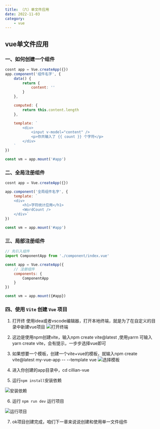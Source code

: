```yaml
---
title: （六）单文件应用
date: 2022-11-03
category:
    - vue
---
```


## vue单文件应用

### 一、如何创建一个组件
```js
cosnt app = Vue.createApp({})
app.component('组件名字', {
    data() {
        return {
            content: ''
        }
    },

    computed: {
        return this.content.length
    },

    template: `
        <div>
            <input v-model="content" />
            <p>你共输入了 {{ count }} 个字符</p>
        </div>
    `
})

const vm = app.mount('#app')
```


### 二、全局注册组件
```js
cosnt app = Vue.createApp({})

app.component('全局组件名字', {
    template: `
    <div>
        <h1>字符统计应用</h1>
        <WordCount />
    </div>`
})

const vm = app.mount('#app')
```


### 三、局部注册组件
```js
// 先引入组件 
import ComponentApp from './component/index.vue'

const app = Vue.createApp({
    // 注册组件
    components: {
        ComponentApp
    }
})

const vm = app.mount({#app})
```


### 四、使用 `Vite` 创建 `Vue` 项目
1. 打开终
使用idea或者vscode编辑器，打开本地终端，就是为了在自定义的目录中新建vue项目
![打开终端](http://image.zswei.xyz/img/1.webp)

2. 这边是使用npm创建vite，输入npm create vite@latest ,使用yarrn 可输入 yarn create vite，会有提示，一步步选择vue即可

3. 如果想要一个模板，创建一个vite+vue的模板，就输入npm create vite@latest my-vue-app -- --template vue
![选择模板](http://image.zswei.xyz/img/2.webp)

4. 进入你创建的app目录中，cd cillian-vue

5. 运行`npm install`安装依赖

![安装依赖](http://image.zswei.xyz/img/3.webp)

6. 运行 `npm run dev` 运行项目

![运行项目](http://image.zswei.xyz/img/4.webp)


7. ok项目创建完成，咱们下一章来说说创建和使用单一文件组件
